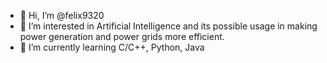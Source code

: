 - 👋 Hi, I’m @felix9320
- 👀 I’m interested in Artificial Intelligence and its possible usage in making power generation and power grids more efficient.
- 🌱 I’m currently learning C/C++, Python, Java

<!---
felix9320/felix9320 is a ✨ special ✨ repository because its `README.md` (this file) appears on your GitHub profile.
You can click the Preview link to take a look at your changes.
--->
